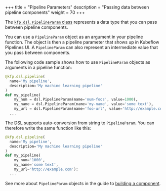 +++
title = "Pipeline Parameters"
description = "Passing data between pipeline components"
weight = 70
+++

The [`kfp.dsl.PipelineParam` 
class](https://kubeflow-pipelines.readthedocs.io/en/latest/source/kfp.dsl.html#kfp.dsl.PipelineParam)
represents a data type that you can pass between pipeline components.

You can use a `PipelineParam` object as an argument in your pipeline function.
The object is then a pipeline parameter that shows up in Kubeflow Pipelines UI.
A `PipelineParam` can also represent an intermediate value that you pass between 
components.

The following code sample shows how to use `PipelineParam` objects as
arguments in a pipeline function:

```python
@kfp.dsl.pipeline(
  name='My pipeline',
  description='My machine learning pipeline'
)
def my_pipeline(
    my_num = dsl.PipelineParam(name='num-foos', value=1000),
    my_name = dsl.PipelineParam(name='my-name', value='some text'),
    my_url = dsl.PipelineParam(name='foo-url', value='http://example.com')):
  ...
```

The DSL supports auto-conversion from string to `PipelineParam`. You can
therefore write the same function like this:

```python
@kfp.dsl.pipeline(
  name='My pipeline',
  description='My machine learning pipeline'
)
def my_pipeline(
    my_num='1000', 
    my_name='some text', 
    my_url='http://example.com'):
  ...
```

See more about `PipelineParam` objects in the guide to [building a 
component](/docs/pipelines/sdk/build-component/#create-a-python-class-for-your-component).